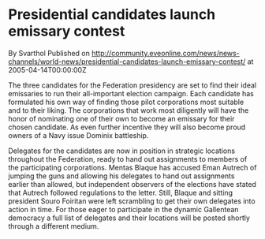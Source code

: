 # Presidential candidates launch emissary contest
By Svarthol
Published on http://community.eveonline.com/news/news-channels/world-news/presidential-candidates-launch-emissary-contest/ at 2005-04-14T00:00:00Z

The three candidates for the Federation presidency are set to find their ideal emissaries to run their all-important election campaign. Each candidate has formulated his own way of finding those pilot corporations most suitable and to their liking. The corporations that work most diligently will have the honor of nominating one of their own to become an emissary for their chosen candidate. As even further incentive they will also become proud owners of a Navy issue Dominix battleship.

Delegates for the candidates are now in position in strategic locations throughout the Federation, ready to hand out assignments to members of the participating corporations. Mentas Blaque has accused Eman Autrech of jumping the guns and allowing his delegates to hand out assignments earlier than allowed, but independent observers of the elections have stated that Autrech followed regulations to the letter. Still, Blaque and sitting president Souro Foiritan were left scrambling to get their own delegates into action in time. For those eager to participate in the dynamic Gallentean democracy a full list of delegates and their locations will be posted shortly through a different medium.

